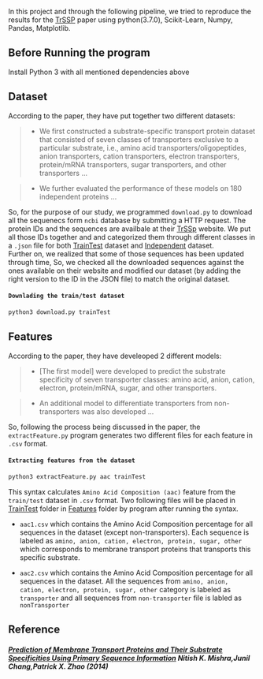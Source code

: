 In this project and through the following pipeline, we tried to reproduce the results for the [TrSSP](#prediction-of-membrane-transport-proteins-and-their-substrate-specificities-using-primary-sequence-information-nitish-k-mishrajunil-changpatrick-x-zhao2014) paper using python(3.7.0), Scikit-Learn, Numpy, Pandas, Matplotlib.

## Before Running the program
Install Python 3 with all mentioned dependencies above

## Dataset
According to the paper, they have put together two different datasets: 
> * We first constructed a substrate-specific transport protein dataset that consisted of seven classes of transporters exclusive to a particular substrate, i.e., amino acid transporters/oligopeptides, anion transporters, cation transporters, electron transporters, protein/mRNA transporters, sugar transporters, and other transporters ... 

> * We further evaluated the performance of these models on 180 independent proteins ...

So, for the purpose of our study, we programmed `download.py` to download all the sequenecs form `ncbi` database by submitting a HTTP request. The protein IDs and the sequences are availbale at their [TrSSp](http://bioinfo.noble.org/TrSSP/?dowhat=Datasets) website. We put all those IDs together and and categorized them through different classes in a `.json` file for both [TrainTest](/dataset/trainTest.json) dataset and [Independent](/dataset/independent) dataset.
<br>Further on, we realized that some of those sequences has been updated through time, So, we checked all the downloaded sequences against the ones available on their website and modified our dataset (by adding the right version to the ID in the JSON file) to match the original dataset.

#### `Downlading the train/test dataset`

```python
python3 download.py trainTest
```

## Features
According to the paper, they have develeoped 2 different models: 
> * [The first model] were developed to predict the substrate specificity of seven transporter classes: amino acid, anion, cation, electron, protein/mRNA, sugar, and other transporters.

> * An additional model to differentiate transporters from non-transporters was also developed ...

So, following the process being discussed in the paper, the `extractFeature.py` program generates two different files for each feature in `.csv` format.

#### `Extracting features from the dataset`

```python
python3 extractFeature.py aac trainTest
```

This syntax calculates `Amino Acid Composition (aac)` feature from the `train/test` dataset in `.csv` format. Two following files will be placed in [TrainTest](/features/trainTest) folder in [Features](/features) folder by program after running the syntax.

* `aac1.csv` which contains the Amino Acid Composition percentage for all sequences in the dataset (except non-transporters). Each sequence is labeled as `amino, anion, cation, electron, protein, sugar, other` which corresponds to  membrane transport proteins that transports this specific substrate.

* `aac2.csv` which contains the Amino Acid Composition percentage for all sequences in the dataset. All the sequences from `amino, anion, cation, electron, protein, sugar, other` category is labeled as `transporter` and all sequences from `non-transporter` file is labled as `nonTransporter`


## Reference
##### [Prediction of Membrane Transport Proteins and Their Substrate Specificities Using Primary Sequence Information](https://journals.plos.org/plosone/article?id=10.1371/journal.pone.0100278) Nitish K. Mishra,Junil Chang,Patrick X. Zhao (2014)

